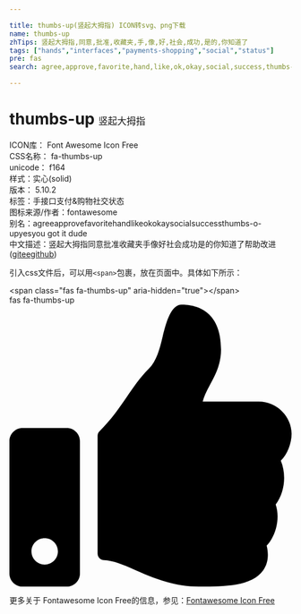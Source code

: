 ```yaml
---

title: thumbs-up(竖起大拇指) ICON转svg、png下载
name: thumbs-up
zhTips: 竖起大拇指,同意,批准,收藏夹,手,像,好,社会,成功,是的,你知道了
tags: ["hands","interfaces","payments-shopping","social","status"]
pre: fas
search: agree,approve,favorite,hand,like,ok,okay,social,success,thumbs-o-up,yes,you got it dude

---
```


# thumbs-up  <small style="font-size: 60%;font-weight: 100">竖起大拇指</small>


<div class="detail-page">
<p>
<span>
ICON库：
<span class="badge-secondary badge">Font Awesome Icon Free</span> 
</span>
<br/>
<span>
CSS名称：
<span class="badge-secondary badge">fa-thumbs-up</span> 
</span>
<br/>
<span>
unicode：
<span class="badge-secondary badge">f164</span> 
<copy-btn content='f164' btn-title=""></copy-btn>
<copy-btn :content='String.fromCodePoint(parseInt("f164", 16))' btn-title="复制U"></copy-btn>
</span><br/><span>样式：<span class="badge-light badge">实心(solid)</span></span>
<br/>
<span>
版本：
<span class="badge-secondary badge">5.10.2</span> 
</span><br/><span>标签：<span class="badge-light badge"><router-link to="/tags/hands.html">手</router-link></span><span class="badge-light badge"><router-link to="/tags/interfaces.html">接口</router-link></span><span class="badge-light badge"><router-link to="/tags/payments-shopping.html">支付&购物</router-link></span><span class="badge-light badge"><router-link to="/tags/social.html">社交</router-link></span><span class="badge-light badge"><router-link to="/tags/status.html">状态</router-link></span></span>
<br/>
<span>图标来源/作者：<span class="badge-light badge">fontawesome</span></span> 
<br/>
<span>别名：<span class="badge-light badge">agree</span><span class="badge-light badge">approve</span><span class="badge-light badge">favorite</span><span class="badge-light badge">hand</span><span class="badge-light badge">like</span><span class="badge-light badge">ok</span><span class="badge-light badge">okay</span><span class="badge-light badge">social</span><span class="badge-light badge">success</span><span class="badge-light badge">thumbs-o-up</span><span class="badge-light badge">yes</span><span class="badge-light badge">you got it dude</span></span><br/><span class="zh-detail">中文描述：<span class="badge-primary badge">竖起大拇指</span><span class="badge-primary badge">同意</span><span class="badge-primary badge">批准</span><span class="badge-primary badge">收藏夹</span><span class="badge-primary badge">手</span><span class="badge-primary badge">像</span><span class="badge-primary badge">好</span><span class="badge-primary badge">社会</span><span class="badge-primary badge">成功</span><span class="badge-primary badge">是的</span><span class="badge-primary badge">你知道了</span><span class="help-link"><span>帮助改进</span>(<a href="https://gitee.com/liuwave/icon-helper/edit/master/json/fontawesome/solid/thumbs-up.json" target="_blank" rel="noopener noreferrer">gitee</a><a href="https://github.com/liuwave/icon-helper/edit/master/json/fontawesome/solid/thumbs-up.json" target="_blank" rel="noopener noreferrer">github</a></span>)</span><br/>
</p>
</div>
<div class="alert alert-dark">
  <i class="fas fa-thumbs-up fa-xs"></i>
  <i class="fas fa-thumbs-up fa-sm"></i>
  <i class="fas fa-thumbs-up fa-lg"></i>
  <i class="fas fa-thumbs-up fa-2x"></i>
  <i class="fas fa-thumbs-up fa-3x"></i>
  <i class="fas fa-thumbs-up fa-5x"></i>
  <i class="fas fa-thumbs-up fa-7x"></i>
</div>
<div>
  <p>引入css文件后，可以用<code>&lt;span&gt;</code>包裹，放在页面中。具体如下所示：    
  </p>
  <div class="alert alert-primary" style="font-size: 14px">
    &lt;span class="fas fa-thumbs-up" aria-hidden="true"&gt;&lt;/span&gt;
    <copy-btn content='<span class="fas fa-thumbs-up" aria-hidden="true"></span>'></copy-btn>
  </div>
  <div class="alert alert-secondary">
    <i class="fas fa-thumbs-up"
    style="font-size: 24px"
    aria-hidden="true"></i> fas fa-thumbs-up
    <copy-btn content="fas fa-thumbs-up" btn-title="复制图标名称"></copy-btn>
  </div>
</div>
<div id="svg" class="svg-wrap">
<svg xmlns="http://www.w3.org/2000/svg" viewBox="0 0 512 512"><path d="M104 224H24c-13.255 0-24 10.745-24 24v240c0 13.255 10.745 24 24 24h80c13.255 0 24-10.745 24-24V248c0-13.255-10.745-24-24-24zM64 472c-13.255 0-24-10.745-24-24s10.745-24 24-24 24 10.745 24 24-10.745 24-24 24zM384 81.452c0 42.416-25.97 66.208-33.277 94.548h101.723c33.397 0 59.397 27.746 59.553 58.098.084 17.938-7.546 37.249-19.439 49.197l-.11.11c9.836 23.337 8.237 56.037-9.308 79.469 8.681 25.895-.069 57.704-16.382 74.757 4.298 17.598 2.244 32.575-6.148 44.632C440.202 511.587 389.616 512 346.839 512l-2.845-.001c-48.287-.017-87.806-17.598-119.56-31.725-15.957-7.099-36.821-15.887-52.651-16.178-6.54-.12-11.783-5.457-11.783-11.998v-213.77c0-3.2 1.282-6.271 3.558-8.521 39.614-39.144 56.648-80.587 89.117-113.111 14.804-14.832 20.188-37.236 25.393-58.902C282.515 39.293 291.817 0 312 0c24 0 72 8 72 81.452z"/></svg>
</div>
<detail full-name='fa-thumbs-up'></detail>
    
<div><p>更多关于  Fontawesome Icon Free的信息，参见：<a target="_blank" href="https://iconhelper.cn/fontawesome.html">Fontawesome Icon Free</a>
</p></div>
